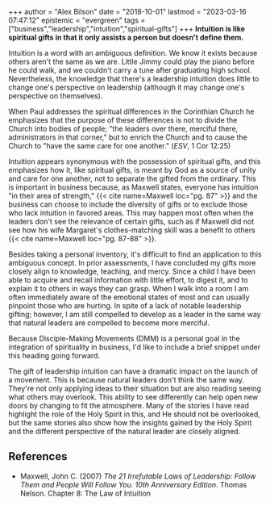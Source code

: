 +++
author = "Alex Bilson"
date = "2018-10-01"
lastmod = "2023-03-16 07:47:12"
epistemic = "evergreen"
tags = ["business","leadership","intuition","spiritual-gifts"]
+++
**Intuition is like spiritual gifts in that it only assists a person but doesn't define them.**

Intuition is a word with an ambiguous definition.  We know it exists because others aren't the same as we are.  Little Jimmy could play the piano before he could walk, and we couldn't carry a tune after graduating high school.  Nevertheless, the knowledge that there's a leadership intuition does little to change one's perspective on leadership (although it may change one's perspective on themselves).

When Paul addresses the spiritual differences in the Corinthian Church he emphasizes that the purpose of these differences is not to divide the Church into bodies of people; "the leaders over there, merciful there, administrators in that corner," but to enrich the Church and to cause the Church to "have the same care for one another." (_ESV_, 1 Cor 12:25)

Intuition appears synonymous with the possession of spiritual gifts, and this emphasizes how it, like spiritual gifts, is meant by God as a source of unity and care for one another, not to separate the gifted from the ordinary.  This is important in business because, as Maxwell states, everyone has intuition "in their area of strength," {{< cite name=Maxwell loc="pg. 87" >}} and the business can choose to include the diversity of gifts or to exclude those who lack intuition in favored areas.  This may happen most often when the leaders don't see the relevance of certain gifts, such as if Maxwell did not see how his wife Margaret's clothes-matching skill was a benefit to others {{< cite name=Maxwell loc="pg. 87-88" >}}.

Besides taking a personal inventory, it's difficult to find an application to this ambiguous concept.  In prior assessments, I have concluded my gifts more closely align to knowledge, teaching, and mercy.  Since a child I have been able to acquire and recall information with little effort, to digest it, and to explain it to others in ways they can grasp.  When I walk into a room I am often immediately aware of the emotional states of most and can usually pinpoint those who are hurting.  In spite of a lack of notable leadership gifting; however, I am still compelled to develop as a leader in the same way that natural leaders are compelled to become more merciful.

Because Disciple-Making Movements (DMM) is a personal goal in the integration of spirituality in business, I'd like to include a brief snippet under this heading going forward.

The gift of leadership intuition can have a dramatic impact on the launch of a movement.  This is because natural leaders don't think the same way.  They're not only applying ideas to their situation but are also reading seeing what others may overlook.  This ability to see differently can help open new doors by changing to fit the atmosphere.  Many of the stories I have read highlight the role of the Holy Spirit in this, and He should not be overlooked, but the same stories also show how the insights gained by the Holy Spirit and the different perspective of the natural leader are closely aligned.

## References

- Maxwell, John C. (2007) _The 21 Irrefutable Laws of Leadership: Follow Them and People Will Follow You. 10th Anniversary Edition_. Thomas Nelson. Chapter 8: The Law of Intuition
